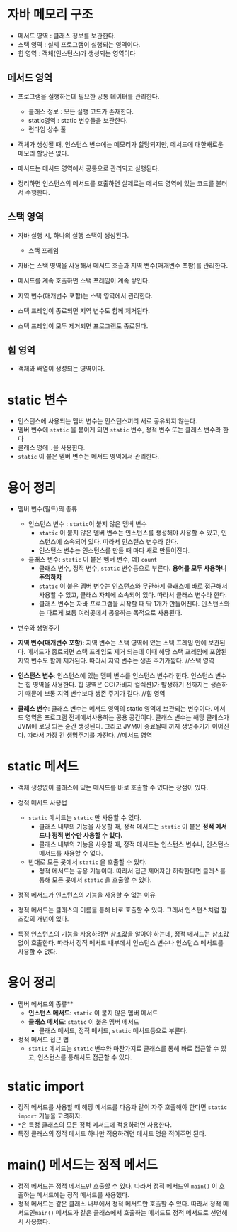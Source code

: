 # 자바 메모리 구조 
- 메서드 영역 : 클래스 정보를 보관한다.
- 스택 영역 : 실제 프로그램이 실행되는 영역이다.
- 힙 영역 : 객체(인스턴스)가 생성되는 영역이다

## 메서드 영역
- 프로그램을 실행하는데 필요한 공통 데이터를 관리한다.
  - 클래스 정보 : 모든 실행 코드가 존재한다.
  - static영역 : static 변수들을 보관한다.
  - 런타임 상수 풀
 
- 객체가 생성될 때, 인스턴스 변수에는 메모리가 할당되지만, 메서드에 대한새로운 메모리 할당은 없다.
- 메서드는 메서드 영역에서 공통으로 관리되고 실행된다.
- 정리하면 인스턴스의 메서드를 호출하면 실제로는 메서드 영역에 있는 코드를 불러서 수행한다.

## 스택 영역 
- 자바 실행 시, 하나의 실행 스택이 생성된다.
  - 스택 프레임
 
- 자바는 스택 영역을 사용해서 메서드 호출과 지역 변수(매개변수 포함)를 관리한다.
- 메서드를 계속 호출하면 스택 프레임이 계속 쌓인다.
- 지역 변수(매개변수 포함)는 스택 영역에서 관리한다.
- 스택 프레임이 종료되면 지역 변수도 함께 제거된다.
- 스택 프레임이 모두 제거되면 프로그램도 종료된다.

## 힙 영역
- 객체와 배열이 생성되는 영역이다.


# static 변수
- 인스턴스에 사용되는 멤버 변수는 인스턴스끼리 서로 공유되지 않는다.
- 멤버 변수에 `static` 을 붙이게 되면 `static` 변수, 정적 변수 또는 클래스 변수라 한다
- 클래스 명에 `.`을 사용한다.
- `static` 이 붙은 멤버 변수는 메서드 영역에서 관리한다.

# 용어 정리
- 멤버 변수(필드)의 종류
  - 인스턴스 변수 : `static`이 붙지 않은 멤버 변수
    - `static` 이 붙지 않은 멤버 변수는 인스턴스를 생성해야 사용할 수 있고, 인스턴스에 소속되어 있다. 따라서 인스턴스 변수라 한다.
    - 인스턴스 변수는 인스턴스를 만들 때 마다 새로 만들어진다.
  - 클래스 변수: `static` 이 붙은 멤버 변수, 예) `count`
    - 클래스 변수, 정적 변수, `static` 변수등으로 부른다. **용어를 모두 사용하니 주의하자**
    - `static` 이 붙은 멤버 변수는 인스턴스와 무관하게 클래스에 바로 접근해서 사용할 수 있고, 클래스 자체에 소속되어 있다. 따라서 클래스 변수라 한다.
    - 클래스 변수는 자바 프로그램을 시작할 때 딱 1개가 만들어진다. 인스턴스와는 다르게 보통 여러곳에서 공유하는 목적으로 사용된다.

- 변수와 생명주기
- **지역 변수(매개변수 포함)**: 지역 변수는 스택 영역에 있는 스택 프레임 안에 보관된다. 메서드가 종료되면 스택 프레임도 제거 되는데 이때 해당 스택 프레임에 포함된 지역 변수도 함께 제거된다. 따라서 지역 변수는 생존 주기가짧다. //스택 영역
- **인스턴스 변수**: 인스턴스에 있는 멤버 변수를 인스턴스 변수라 한다. 인스턴스 변수는 힙 영역을 사용한다. 힙 영역은 GC(가비지 컬렉션)가 발생하기 전까지는 생존하기 때문에 보통 지역 변수보다 생존 주기가 길다. //힙 영역
- **클래스 변수**: 클래스 변수는 메서드 영역의 static 영역에 보관되는 변수이다. 메서드 영역은 프로그램 전체에서사용하는 공용 공간이다. 클래스 변수는 해당 클래스가 JVM에 로딩 되는 순간 생성된다. 그리고 JVM이 종료될때 까지 생명주기가 이어진다. 따라서 가장 긴 생명주기를 가진다. //메서드 영역

# static 메서드 
- 객체 생성없이 클래스에 있는 메서드를 바로 호출할 수 있다는 장점이 있다.
- 정적 메서드 사용법
  - `static` 메서드는 `static` 만 사용할 수 있다.
    - 클래스 내부의 기능을 사용할 때, 정적 메서드는 `static` 이 붙은 **정적 메서드나 정적 변수만 사용할 수 있다.**
    - 클래스 내부의 기능을 사용할 때, 정적 메서드는 인스턴스 변수나, 인스턴스 메서드를 사용할 수 없다.
  - 반대로 모든 곳에서 `static` 을 호출할 수 있다.
    - 정적 메서드는 공용 기능이다. 따라서 접근 제어자만 허락한다면 클래스를 통해 모든 곳에서 `static` 을 호출할 수 있다.
   
- 정적 메서드가 인스턴스의 기능을 사용할 수 없는 이유
 - 정적 메서드는 클래스의 이름을 통해 바로 호출할 수 있다. 그래서 인스턴스처럼 참조값의 개념이 없다.
 - 특정 인스턴스의 기능을 사용하려면 참조값을 알아야 하는데, 정적 메서드는 참조값 없이 호출한다. 따라서 정적 메서드 내부에서 인스턴스 변수나 인스턴스 메서드를 사용할 수 없다.

# 용어 정리
- 멤버 메서드의 종류**
  - **인스턴스 메서드**: `static` 이 붙지 않은 멤버 메서드
  - **클래스 메서드**: `static` 이 붙은 멤버 메서드
    - 클래스 메서드, 정적 메서드, `static` 메서드등으로 부른다.
- 정적 메서드 접근 법
  - `static` 메서드는 `static` 변수와 마찬가지로 클래스를 통해 바로 접근할 수 있고, 인스턴스를 통해서도 접근할 수 있다.

# static import
- 정적 메서드를 사용할 때 해당 메서드를 다음과 같이 자주 호출해야 한다면 `static import` 기능을 고려하자.
- `*`은 특정 클래스의 모든 정적 메서드에 적용하려면 사용한다.
-  특정 클래스의 정적 메서드 하나만 적용하려면 메서드 명을 적어주면 된다.

# main() 메서드는 정적 메서드
- 정적 메서드는 정적 메서드만 호출할 수 있다. 따라서 정적 메서드인 `main()` 이 호출하는 메서드에는 정적 메서드를 사용했다.
-  정적 메서드는 같은 클래스 내부에서 정적 메서드만 호출할 수 있다. 따라서 정적 메서드인`main()` 메서드가 같은 클래스에서 호출하는 메서드도 정적 메서드로 선언해서 사용했다.
